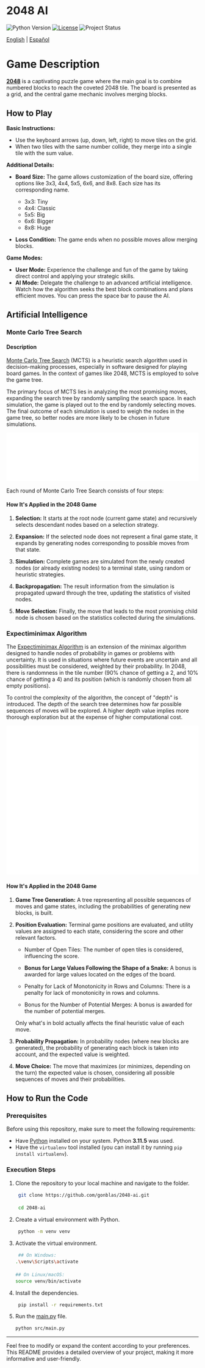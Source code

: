 # 2048 AI

![Python Version](https://img.shields.io/badge/python-3.11.5-blue.svg)
[![License](https://img.shields.io/badge/License-Apache%202.0-blue.svg)](LICENSE)
![Project Status](https://img.shields.io/badge/status-finished-brightgreen.svg)

[English](https://github.com/gonblas/2048-ai/blob/main/README.md) | [Español](https://github.com/gonblas/2048-ai/blob/main/README_es.md)

# Game Description

**[2048](https://en.wikipedia.org/wiki/2048_(video_game))** is a captivating puzzle game where the main goal is to combine numbered blocks to reach the coveted 2048 tile. The board is presented as a grid, and the central game mechanic involves merging blocks.

## How to Play

**Basic Instructions:**
- Use the keyboard arrows (up, down, left, right) to move tiles on the grid.
- When two tiles with the same number collide, they merge into a single tile with the sum value.

**Additional Details:**
- **Board Size:** The game allows customization of the board size, offering options like 3x3, 4x4, 5x5, 6x6, and 8x8. Each size has its corresponding name.
  - 3x3: Tiny
  - 4x4: Classic
  - 5x5: Big
  - 6x6: Bigger
  - 8x8: Huge

- **Loss Condition:** The game ends when no possible moves allow merging blocks.

**Game Modes:**
- **User Mode:** Experience the challenge and fun of the game by taking direct control and applying your strategic skills.
- **AI Mode:** Delegate the challenge to an advanced artificial intelligence. Watch how the algorithm seeks the best block combinations and plans efficient moves. You can press the space bar to pause the AI.

## Artificial Intelligence

### Monte Carlo Tree Search

#### Description

[Monte Carlo Tree Search](https://en.wikipedia.org/wiki/Monte_Carlo_tree_search) (MCTS) is a heuristic search algorithm used in decision-making processes, especially in software designed for playing board games. In the context of games like 2048, MCTS is employed to solve the game tree.

The primary focus of MCTS lies in analyzing the most promising moves, expanding the search tree by randomly sampling the search space. In each simulation, the game is played out to the end by randomly selecting moves. The final outcome of each simulation is used to weigh the nodes in the game tree, so better nodes are more likely to be chosen in future simulations.

![mcts_diagram](assets/mcts_diagram.svg)

Each round of Monte Carlo Tree Search consists of four steps:

#### How It's Applied in the 2048 Game

1. **Selection:** It starts at the root node (current game state) and recursively selects descendant nodes based on a selection strategy.

2. **Expansion:** If the selected node does not represent a final game state, it expands by generating nodes corresponding to possible moves from that state.

3. **Simulation:** Complete games are simulated from the newly created nodes (or already existing nodes) to a terminal state, using random or heuristic strategies.

4. **Backpropagation:** The result information from the simulation is propagated upward through the tree, updating the statistics of visited nodes.

5. **Move Selection:** Finally, the move that leads to the most promising child node is chosen based on the statistics collected during the simulations.

### Expectiminimax Algorithm

The [Expectiminimax Algorithm](https://en.wikipedia.org/wiki/Expectiminimax) is an extension of the minimax algorithm designed to handle nodes of probability in games or problems with uncertainty. It is used in situations where future events are uncertain and all possibilities must be considered, weighted by their probability. In 2048, there is randomness in the tile number (90% chance of getting a 2, and 10% chance of getting a 4) and its position (which is randomly chosen from all empty positions).

To control the complexity of the algorithm, the concept of "depth" is introduced. The depth of the search tree determines how far possible sequences of moves will be explored. A higher depth value implies more thorough exploration but at the expense of higher computational cost.

![expectiminimax](assets/expectiminimax_diagram.svg)

#### How It's Applied in the 2048 Game

1. **Game Tree Generation:** A tree representing all possible sequences of moves and game states, including the probabilities of generating new blocks, is built.

2. **Position Evaluation:** Terminal game positions are evaluated, and utility values are assigned to each state, considering the score and other relevant factors.

   - Number of Open Tiles: The number of open tiles is considered, influencing the score.

   - **Bonus for Large Values Following the Shape of a Snake:** A bonus is awarded for large values located on the edges of the board.

   - Penalty for Lack of Monotonicity in Rows and Columns: There is a penalty for lack of monotonicity in rows and columns.

   - Bonus for the Number of Potential Merges: A bonus is awarded for the number of potential merges.
   
   Only what's in bold actually affects the final heuristic value of each move.

3. **Probability Propagation:** In probability nodes (where new blocks are generated), the probability of generating each block is taken into account, and the expected value is weighted.

4. **Move Choice:** The move that maximizes (or minimizes, depending on the turn) the expected value is chosen, considering all possible sequences of moves and their probabilities.

## How to Run the Code

### Prerequisites

Before using this repository, make sure to meet the following requirements:

- Have [Python](https://www.python.org/) installed on your system. Python **3.11.5** was used.
- Have the `virtualenv` tool installed (you can install it by running `pip install virtualenv`).

### Execution Steps

1. Clone the repository to your local machine and navigate to the folder.
   ```bash
    git clone https://github.com/gonblas/2048-ai.git

    cd 2048-ai
   ```

2. Create a virtual environment with Python.
   ```bash
    python -m venv venv
   ```
3. Activate the virtual environment.
   ```bash
    ## On Windows:
   .\venv\Scripts\activate

   ## On Linux/macOS:
   source venv/bin/activate
   ```
4. Install the dependencies.
   ```bash
    pip install -r requirements.txt
   ```
5. Run the [main.py](https://github.com/gonblas/2048-ai/blob/main/src/main.py) file.
    ```bash
    python src/main.py
   ```

___

Feel free to modify or expand the content according to your preferences. This README provides a detailed overview of your project, making it more informative and user-friendly.



